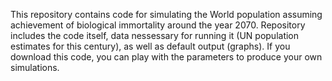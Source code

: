 This repository contains code for simulating the World population assuming achievement of biological immortality around the year 2070. 
Repository includes the code itself, data nessessary for running it (UN population estimates for this century), as well as default output (graphs).
If you download this code, you can play with the parameters to produce your own simulations. 
